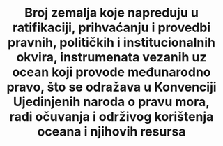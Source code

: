 ---
variable_description: null
variable_notes: null
un_designated_tier: '3'
un_custodial_agency: 'UN  DOALOS,  FAO,  UNEP,  ILO,  other  UN-Oceans  agencies'
target_id: 14.c
has_metadata: true
title: >-
  Broj zemalja koje napreduju u ratifikaciji, prihvaćanju i provedbi pravnih, političkih i institucionalnih okvira, instrumenata vezanih uz ocean koji provode međunarodno pravo, što se odražava u Konvenciji Ujedinjenih naroda o pravu mora, radi očuvanja i održivog korištenja oceana i njihovih resursa
permalink: /14-c-1/
sdg_goal: 14
layout: indicator
indicator: 14.c.1
indicator_variable: null
graph: null
graph_type_description: null
graph_status_notes: Policy  Judgement
rationale_interpretation: >-
  Ova sveobuhvatna konvencija postavlja na jednom mjestu prava pomoraca na pristojne uvjete rada na gotovo svim aspektima njihovih radnih i životnih uvjeta, uključujući, između ostaloga, minimalnu dob, sporazume o zapošljavanju, vrijeme rada ili odmora, isplatu plaća, plaćeni godišnji odmor, repatrijaciju na kraju ugovora, medicinsku skrb na brodu, korištenje licenciranih privatnih usluga zapošljavanja i smještaja, smještaj, prehranu i ugostiteljstvo, zaštitu zdravlja i sigurnosti te sprječavanje nezgoda i postupanje s prigovorima pomoraca.  To predstavlja bitan korak ka osiguranju poštene konkurencije i ravnopravnog nadmetanja za vlasnike kvalitetnih brodova koji vijore zastave zemalja ratifikatora. S obzirom na to da ove međunarodne pravne mjere imaju za cilj unaprijediti radne i životne uvjete pomoraca, naj globalaliziranijih svjetskih radnika, broj zemalja koje su ratificirale Konvenciju o pomorskom radu (ILO Maritime Labour  Convention) daje naznaku stanja pomorskih radnika širom svijeta.
goal_meta_link: 'http://unstats.un.org/sdgs/files/metadata-compilation/Metadata-Goal-14.pdf'
goal_meta_link_page: 24
indicator_name: >-
  Broj zemalja koje napreduju u ratifikaciji, prihvaćanju i provedbi pravnih, političkih i institucionalnih okvira, instrumenata vezanih uz ocean koji provode međunarodno pravo, što se odražava u Konvenciji Ujedinjenih naroda o pravu mora, radi očuvanja i održivog korištenja oceana i njihovih resursa.
target: >-
  Unaprijediti očuvanje i održivo korištenje oceana i njihovih resursa primjenom zakona koji se odražava u Konvenciji Ujedinjenih naroda o pravu mora, kojim se osigurava pravni okvir za očuvanje i održivo korištenje oceana i njihovih resursa, kako je navedeno u stavku 158 " Budućnost koju želimo "
indicator_definition: >-
  Ovaj pokazatelj upućuje na broj zemalja koje su ratificirale Konvenciju o pomorskom radu u MOR-u iz 2006. godine. Međunarodne konvencije OOR-a su pravno obvezujući međunarodni ugovori sastavljeni od strane sastavnica ILO-a (vlada, poslodavci i radnici) i postavlja osnovna načela i prava na radu. Konvencija o pomorskom radu MOR-a (MLC) jedinstvena je, koherentna mjera koja u najvećoj mogućoj mjeri utjelovljuje sve najnovije standarde postojećih međunarodnih konvencija i preporuka o radu pomorstva, kao i temeljna načela koja se nalaze u drugim međunarodnim konvencijama o radu.
source_title: null
source_notes: null
published: true
graph_title: null
unit_of_measure: Annual
source_agency_staff_email: ReedAD@state.gov
source_agency_staff_name: Allison  Reed  
us_method_of_computation: >-
  The  United  States  has  ratified,  accepted  and  implemented  key  ocean-related  instruments  for  the  conservation  and  sustainable  use  of  oceans  and  their  resources,  including:  The  United  Nations  Fish  Stocks  Agreement;  relevant  regional  seas  conventions;  The  Convention  on  the  Prevention  of  Marine  Pollution  by  Dumping  of  Wastes  and  Other  Matter  1972;  The  Food  and  Agriculture  Organization  (FAO)  Agreement  on  Port  State  Measures  to  Prevent,  Deter  and  Eliminate  Illegal,  Unreported  and  Unregulated  Fishing;  numerous  conventions  establishing  Regional  Fisheries  Management  Organizations;  and  relevant  instruments  under  the  International  Maritime  Organization,  including,  for  example,  The  International  Convention  for  the  Prevention  of  Pollution  from  Ships,  the  International  Convention  on  Oil  Pollution  Preparedness,  Response  and  Co-operation,  and  The  International  Convention  on  the  Control  of  Harmful  Anti-fouling  Systems  in  Ships.
---